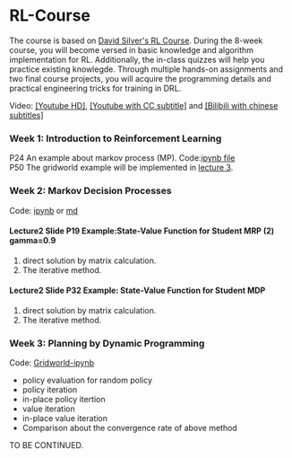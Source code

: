 # RL-Course
The course is based on [David Silver's RL Course](https://www.davidsilver.uk/teaching/). During the 8-week course, you will become versed in basic knowledge and algorithm implementation for RL. Additionally, the in-class quizzes will help you practice existing knowlegde. Through multiple hands-on assignments and two final course projects, you will acquire the programming details and practical engineering tricks for training in DRL.

Video: [[Youtube HD]](https://www.youtube.com/watch?v=2pWv7GOvuf0), [[Youtube with CC subtitle]](https://www.youtube.com/watch?v=zMsphnBCpdI&list=UUF0DiTWneggGunOcU2agJjA&index=24) and [[Bilibili with chinese subtitles]](https://www.bilibili.com/video/av45357759/)
### Week 1: Introduction to Reinforcement Learning 

P24 An example about markov process (MP). Code:[ipynb file](https://github.com/GarfieldF/RL-Course-by-David-Silver/blob/master/Lecture1MP.ipynb)   
P50 The gridworld example will be implemented in [lecture 3](https://github.com/GarfieldF/RL-Course-by-David-Silver/blob/master/Lecture3.ipynb).

### Week 2: Markov Decision Processes  
Code: [ipynb](https://github.com/GarfieldF/RL-Course-by-David-Silver/blob/master/Lecture2.ipynb) or  [md](https://github.com/GarfieldF/RL-Course-by-David-Silver/blob/master/Lecture2.md)

#### Lecture2 Slide P19 Example:State-Value Function for Student MRP (2) gamma=0.9
1. direct solution by matrix calculation.
2. The iterative method.
#### Lecture2 Slide P32 Example: State-Value Function for Student MDP
1. direct solution by matrix calculation.
2. The iterative method.

### Week 3: Planning by Dynamic Programming

Code: [Gridworld-ipynb](https://github.com/GarfieldF/RL-Course-by-David-Silver/blob/master/Lecture3.ipynb)

- policy evaluation for random policy
- policy iteration
- in-place policy itertion
- value iteration
- in-place value iteration
- Comparison about the convergence rate of above method

TO BE CONTINUED.
